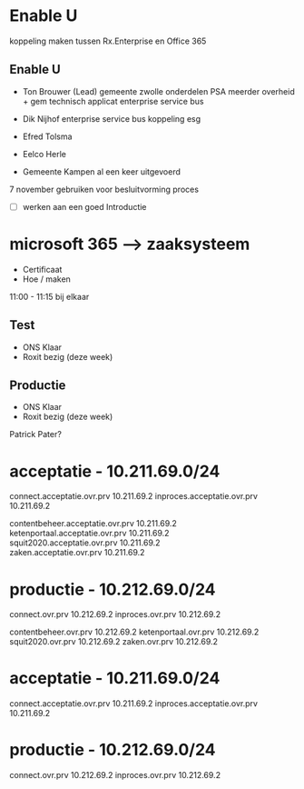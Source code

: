 
# Enable U

koppeling maken tussen Rx.Enterprise en Office 365

## Enable U

- Ton Brouwer (Lead)
    gemeente zwolle 
    onderdelen PSA meerder overheid + gem 
    technisch applicat
    enterprise service bus

- Dik Nijhof
    enterprise service bus
    koppeling esg

- Efred Tolsma
- Eelco Herle
- Gemeente Kampen al een keer uitgevoerd

7 november gebruiken voor besluitvorming proces

- [ ] werken aan een goed Introductie

# microsoft 365 --> zaaksysteem

- Certificaat
- Hoe / maken

11:00 - 11:15 bij elkaar

## Test
- ONS Klaar
- Roxit bezig (deze week)

## Productie
- ONS Klaar
- Roxit bezig (deze week)

Patrick Pater?



# acceptatie  - 10.211.69.0/24
connect.acceptatie.ovr.prv              10.211.69.2
inproces.acceptatie.ovr.prv             10.211.69.2

contentbeheer.acceptatie.ovr.prv        10.211.69.2       
ketenportaal.acceptatie.ovr.prv         10.211.69.2       
squit2020.acceptatie.ovr.prv            10.211.69.2       
zaken.acceptatie.ovr.prv                10.211.69.2
 
# productie  - 10.212.69.0/24
connect.ovr.prv                         10.212.69.2
inproces.ovr.prv                        10.212.69.2

contentbeheer.ovr.prv                   10.212.69.2
ketenportaal.ovr.prv                    10.212.69.2
squit2020.ovr.prv                       10.212.69.2
zaken.ovr.prv                           10.212.69.2


# acceptatie  - 10.211.69.0/24
connect.acceptatie.ovr.prv              10.211.69.2
inproces.acceptatie.ovr.prv             10.211.69.2

# productie  - 10.212.69.0/24
connect.ovr.prv                         10.212.69.2
inproces.ovr.prv                        10.212.69.2
